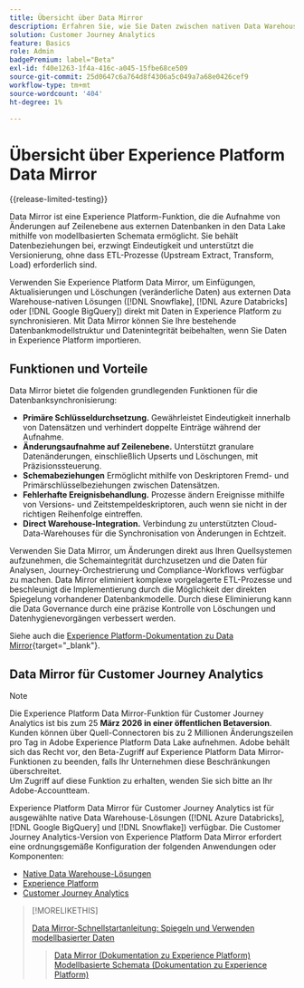 ```yaml
---
title: Übersicht über Data Mirror
description: Erfahren Sie, wie Sie Daten zwischen nativen Data Warehouse-Lösungen und Customer Journey Analytics synchronisieren
solution: Customer Journey Analytics
feature: Basics
role: Admin
badgePremium: label="Beta"
exl-id: f40e1263-1f4a-416c-a045-15fbe68ce509
source-git-commit: 25d0647c6a764d8f4306a5c049a7a68e0426cef9
workflow-type: tm+mt
source-wordcount: '404'
ht-degree: 1%

---
```


# Übersicht über Experience Platform Data Mirror

{{release-limited-testing}}

Data Mirror ist eine Experience Platform-Funktion, die die Aufnahme von Änderungen auf Zeilenebene aus externen Datenbanken in den Data Lake mithilfe von modellbasierten Schemata ermöglicht. Sie behält Datenbeziehungen bei, erzwingt Eindeutigkeit und unterstützt die Versionierung, ohne dass ETL-Prozesse (Upstream Extract, Transform, Load) erforderlich sind.

Verwenden Sie Experience Platform Data Mirror, um Einfügungen, Aktualisierungen und Löschungen (veränderliche Daten) aus externen Data Warehouse-nativen Lösungen ([!DNL Snowflake], [!DNL Azure Databricks] oder [!DNL Google BigQuery]) direkt mit Daten in Experience Platform zu synchronisieren. Mit Data Mirror können Sie Ihre bestehende Datenbankmodellstruktur und Datenintegrität beibehalten, wenn Sie Daten in Experience Platform importieren.

## Funktionen und Vorteile

Data Mirror bietet die folgenden grundlegenden Funktionen für die Datenbanksynchronisierung:

* **Primäre Schlüsseldurchsetzung.** Gewährleistet Eindeutigkeit innerhalb von Datensätzen und verhindert doppelte Einträge während der Aufnahme.
* **Änderungsaufnahme auf Zeilenebene.** Unterstützt granulare Datenänderungen, einschließlich Upserts und Löschungen, mit Präzisionssteuerung.
* **Schemabeziehungen** Ermöglicht mithilfe von Deskriptoren Fremd- und Primärschlüsselbeziehungen zwischen Datensätzen.
* **Fehlerhafte Ereignisbehandlung.** Prozesse ändern Ereignisse mithilfe von Versions- und Zeitstempeldeskriptoren, auch wenn sie nicht in der richtigen Reihenfolge eintreffen.
* **Direct Warehouse-Integration.** Verbindung zu unterstützten Cloud-Data-Warehouses für die Synchronisation von Änderungen in Echtzeit.

Verwenden Sie Data Mirror, um Änderungen direkt aus Ihren Quellsystemen aufzunehmen, die Schemaintegrität durchzusetzen und die Daten für Analysen, Journey-Orchestrierung und Compliance-Workflows verfügbar zu machen. Data Mirror eliminiert komplexe vorgelagerte ETL-Prozesse und beschleunigt die Implementierung durch die Möglichkeit der direkten Spiegelung vorhandener Datenbankmodelle. Durch diese Eliminierung kann die Data Governance durch eine präzise Kontrolle von Löschungen und Datenhygienevorgängen verbessert werden.

Siehe auch die [Experience Platform-Dokumentation zu Data Mirror](https://experienceleague.adobe.com/en/docs/experience-platform/xdm/data-mirror/overview){target="_blank"}.

## Data Mirror für Customer Journey Analytics

>[!NOTE]
>
>Die Experience Platform Data Mirror-Funktion für Customer Journey Analytics ist bis zum 25 **März 2026 in einer öffentlichen Betaversion**. Kunden können über Quell-Connectoren bis zu 2 Millionen Änderungszeilen pro Tag in Adobe Experience Platform Data Lake aufnehmen. Adobe behält sich das Recht vor, den Beta-Zugriff auf Experience Platform Data Mirror-Funktionen zu beenden, falls Ihr Unternehmen diese Beschränkungen überschreitet. <br/>Um Zugriff auf diese Funktion zu erhalten, wenden Sie sich bitte an Ihr Adobe-Accountteam.
>

Experience Platform Data Mirror für Customer Journey Analytics ist für ausgewählte native Data Warehouse-Lösungen ([!DNL Azure Databricks], [!DNL Google BigQuery] und [!DNL Snowflake]) verfügbar. Die Customer Journey Analytics-Version von Experience Platform Data Mirror erfordert eine ordnungsgemäße Konfiguration der folgenden Anwendungen oder Komponenten:

* [Native Data Warehouse-Lösungen](datawarehouse.md)
* [Experience Platform](aep.md)
* [Customer Journey Analytics](cja.md)

>[!MORELIKETHIS]
>
>[Data Mirror-Schnellstartanleitung: Spiegeln und Verwenden modellbasierter Daten](model-based.md)
>>[Data Mirror (Dokumentation zu Experience Platform)](https://experienceleague.adobe.com/en/docs/experience-platform/xdm/data-mirror/overview)
>>[Modellbasierte Schemata (Dokumentation zu Experience Platform)](https://experienceleague.adobe.com/en/docs/experience-platform/xdm/schema/model-based)
